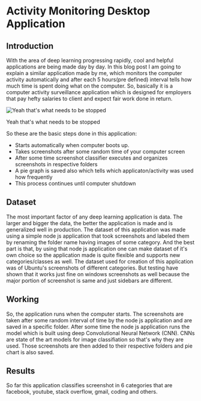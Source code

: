 # Activity Monitoring Desktop Application

## Introduction
With the area of deep learning progressing rapidly, cool and helpful applications are being made day by day. In this blog post 
I am going to explain a similar application made by me, which monitors the computer activity automatically and after each 5 hours(pre defined) interval
tells how much time is spent doing what on the computer. So, basically it is a computer activity surveillance application
which is designed for employers that pay hefty salaries to client and expect fair work done in return.

![Yeah that's what needs to be stopped](gid_made.gif)

Yeah that's what needs to be stopped

So these are the basic steps done in this application:

- Starts automatically when computer boots up.
- Takes screenshots after some random time of your computer screen
- After some time screenshot classifier executes and organizes screenshots in respective folders
- A pie graph is saved also which tells which applicaton/activity was used how frequently
- This process continues until computer shutdown

## Dataset
The most important factor of any deep learning application is data. The larger and bigger the data, the better the application
is made and is generalized well in production. The dataset of this application was made using a simple node js application that took screenshots and labeled them by renaming the folder name having images of some category. And the best part is that, by using that node js application one can make dataset of it's own choice so the application made is quite flexible and supports new categories/classes as well. The dataset used for creation of this application was of Ubuntu's screenshots of different categories.
But testing have shown that it works just fine on windows screenshots as well because the major portion of screenshot
is same and just sidebars are different.

## Working
So, the application runs when the computer starts. The screenshots are taken after some random interval of time by the node js application and are saved in a specific folder. After some time the node js application runs the model which is built using 
deep Convolutional Neural Network (CNN). CNNs are state of the art models for image classifiation so that's why they are used.
Those screenshots are then added to their respective folders and pie chart is also saved. 

## Results
So far this application classifies screenshot in 6 categories that are facebook, youtube, stack overflow, gmail, coding and others.
